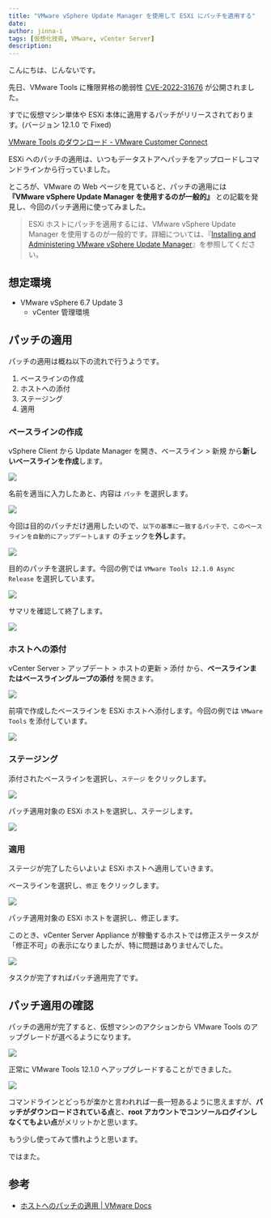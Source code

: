 ```yaml
---
title: "VMware vSphere Update Manager を使用して ESXi にパッチを適用する"
date: 
author: jinna-i
tags: [仮想化技術, VMware, vCenter Server]
description: 
---
```


こんにちは、じんないです。

先日、VMware Tools に権限昇格の脆弱性 [CVE-2022-31676](https://www.vmware.com/security/advisories/VMSA-2022-0024.html) が公開されました。

すでに仮想マシン単体や ESXi 本体に適用するパッチがリリースされております。(バージョン 12.1.0 で Fixed)

[VMware Tools のダウンロード - VMware Customer Connect](https://customerconnect.vmware.com/jp/downloads/details?downloadGroup=VMTOOLS1210&productId=1259&rPId=92824)

ESXi へのパッチの適用は、いつもデータストアへパッチをアップロードしコマンドラインから行っていました。

ところが、VMware の Web ページを見ていると、パッチの適用には **『VMware vSphere Update Manager を使用するのが一般的』** との記載を発見し、今回のパッチ適用に使ってみました。

> ESXi ホストにパッチを適用するには、VMware vSphere Update Manager を使用するのが一般的です。詳細については、『[Installing and Administering VMware vSphere Update Manager](http://pubs.vmware.com/vsphere-60/topic/com.vmware.vsphere.update_manager.doc/GUID-F7191592-048B-40C7-A610-CFEE6A790AB0.html)』を参照してください。

## 想定環境

- VMware vSphere 6.7 Update 3
    - vCenter 管理環境

## パッチの適用

パッチの適用は概ね以下の流れで行うようです。

1. ベースラインの作成
2. ホストへの添付
3. ステージング
4. 適用

### ベースラインの作成

vSphere Client から Update Manager を開き、ベースライン > 新規 から**新しいベースラインを作成**します。

![](images/001.png)

名前を適当に入力したあと、内容は `パッチ` を選択します。

![](images/002.png)

今回は目的のパッチだけ適用したいので、`以下の基準に一致するパッチで、このベースラインを自動的にアップデートします` のチェックを**外し**ます。

![](images/003.png)

目的のパッチを選択します。今回の例では `VMware Tools 12.1.0 Async Release` を選択しています。

![](images/004.png)

サマリを確認して終了します。

![](images/005.png)

### ホストへの添付

vCenter Server > アップデート > ホストの更新 > 添付 から、**ベースラインまたはベースライングループの添付** を開きます。

![](images/006.png)

前項で作成したベースラインを ESXi ホストへ添付します。今回の例では `VMware Tools` を添付しています。

![](images/007.png)

### ステージング

添付されたベースラインを選択し、`ステージ` をクリックします。

![](images/008.png)

パッチ適用対象の ESXi ホストを選択し、ステージします。

![](images/009.png)


### 適用

ステージが完了したらいよいよ ESXi ホストへ適用していきます。

ベースラインを選択し、`修正` をクリックします。 

![](images/010.png)

パッチ適用対象の ESXi ホストを選択し、修正します。

このとき、vCenter Server Appliance が稼働するホストでは修正ステータスが「修正不可」の表示になりましたが、特に問題はありませんでした。

![](images/011.png)

タスクが完了すればパッチ適用完了です。

## パッチ適用の確認

パッチの適用が完了すると、仮想マシンのアクションから VMware Tools のアップグレードが選べるようになります。

![](images/012.png)

正常に VMware Tools 12.1.0 へアップグレードすることができました。

![](images/013.png)

コマンドラインとどっちが楽かと言われれば一長一短あるように思えますが、**パッチがダウンロードされている点**と、**root アカウントでコンソールログインしなくてもよい点**がメリットかと思います。

もう少し使ってみて慣れようと思います。

ではまた。

## 参考

- [ホストへのパッチの適用 | VMware Docs](https://docs.vmware.com/jp/VMware-vSphere/6.0/com.vmware.vsphere.update_manager.doc/GUID-F05B68DB-109D-419E-9DDE-E994941A561B.html)

